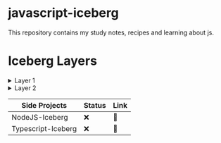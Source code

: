 # javascript-iceberg
This repository contains my study notes, recipes and learning about js.


# Iceberg Layers 



<details>
  <summary> Layer 1 </summary>
  | Layer  | Content | Status | Link
  | ------------- | ------------- |------------- |------------- |
  | 1  | Variable: Declaration  | :x: | :link:
  | 1  | Variable: Hoisting  |:x:  | :link:
  | 1  | Variable: Scope  | :x:| :link:
  | 1  | Datatype: Primitive  |:x: | :link:
  | 1  | Datatype: Objects  |:x: | :link:
  | 1  | Casting: Conversion vs Coercion  | :x:| :link:
  | 1  | Casting: Implicit vs Implicit Cast  | :x:| :link:
  | 1  | Data Struct: Index (Array/Type Array) |:x: | :link:
  | 1  | Data Struct: Keyed (Map/Weak/Set) |:x: | :link:
  | 1  | Data Struct: Json  | :x:| :link:
  | 2  | Loop: For...in / of  |:x: | :link:
  | 2  | Loop: while  | :x:| :link:
  | 2  | Loop: break + Continue  |:x: | :link:
  | 2  | Expressions  | :x:| :link:
  | 2  | Operators  |:x: | :link:
  | 2  | Flow Control: If  |:x: | :link:
  | 2  | Flow Control: Exceptions   |:x: | :link:
  | 3  | Functions: Declaration   |:x: | :link:
  | 3  | Functions: Arguments   |:x: | :link:
  | 3  | Functions: Scope, Recursion, Closure   | :x:| :link:
  | 3  | Async: Timeout and Interval   | :x:| :link:
  | 3  | Async: Callback   | :x:| :link:
  | 3  | Async: Promise   | :x:| :link:
  | 3  | Async: Async/Await   |:x: | :link:
  | 3  | Test: Jest  | :x:| :link:
  | 4 | Classes: OOP  |:x: | :link:
  | 4 | Classes: Modules  |:x: | :link:
  | 4 | Extra: Iterator and Generator | :x:| :link:
  | 4 | Extra: Memory Manager (Lifecycle and Garbage Collector) | :x:| :link:
</details>

<details>
    <summary> Layer 2 </summary>

    | Layer  | Content | Status | Link
    | ------------- | ------------- |------------- |------------- |
    | 2  | Loop: For...in / of  |:x: | :link:
    | 2  | Loop: while  | :x:| :link:
    | 2  | Loop: break + Continue  |:x: | :link:
    | 2  | Expressions  | :x:| :link:
    | 2  | Operators  |:x: | :link:
    | 2  | Flow Control: If  |:x: | :link:
    | 2  | Flow Control: Exceptions   |:x: | :link:
</details>



| Side Projects | Status | Link
| ------------- |------------- |------------- |
| NodeJS-Iceberg | :x: | :link:
| Typescript-Iceberg | :x: |  :link: